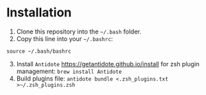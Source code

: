 # Installation
1. Clone this repository into the `~/.bash` folder.
2. Copy this line into your `~/.bashrc`:
```
source ~/.bash/bashrc
```
3. Install `Antidote` https://getantidote.github.io/install for zsh plugin management: `brew install Antidote`
4. Build plugins file: `antidote bundle <.zsh_plugins.txt >~/.zsh_plugins.zsh`
